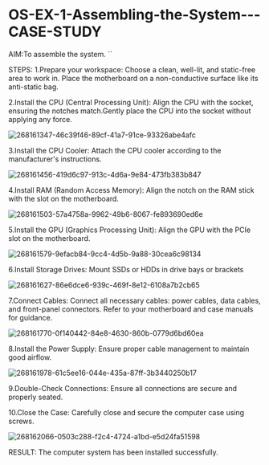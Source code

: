 # OS-EX-1-Assembling-the-System---CASE-STUDY

AIM:To assemble the system. ``

STEPS:
1.Prepare your workspace: Choose a clean, well-lit, and static-free area to work in. Place the motherboard on a non-conductive surface like its anti-static bag.

2.Install the CPU (Central Processing Unit): Align the CPU with the socket, ensuring the notches match.Gently place the CPU into the socket without applying any force.


![268161347-46c39f46-89cf-41a7-91ce-93326abe4afc](https://github.com/lisianathiruselvan/OS-EX-1-Assembling-the-System---CASE-STUDY/assets/119389971/cd5c2be4-6fd1-4e1c-aaf3-db6c5a6d30b3)

3.Install the CPU Cooler: Attach the CPU cooler according to the manufacturer's instructions.


![268161456-419d6c97-913c-4d6a-9e84-473fb383b847](https://github.com/lisianathiruselvan/OS-EX-1-Assembling-the-System---CASE-STUDY/assets/119389971/72f93a2e-d537-4621-ad05-e1810983dfe8)


4.Install RAM (Random Access Memory): Align the notch on the RAM stick with the slot on the motherboard.


![268161503-57a4758a-9962-49b6-8067-fe893690ed6e](https://github.com/lisianathiruselvan/OS-EX-1-Assembling-the-System---CASE-STUDY/assets/119389971/1ebe3361-53ee-4bba-9338-827626cfbabf)

5.Install the GPU (Graphics Processing Unit): Align the GPU with the PCIe slot on the motherboard.


![268161579-9efacb84-9cc4-4d5b-9a88-30cea6c98134](https://github.com/lisianathiruselvan/OS-EX-1-Assembling-the-System---CASE-STUDY/assets/119389971/c210775c-ea52-4ee0-9fbc-1434a6f8a89a)

6.Install Storage Drives: Mount SSDs or HDDs in drive bays or brackets


![268161627-86e6dce6-939c-469f-8e12-6108a7b2cb65](https://github.com/lisianathiruselvan/OS-EX-1-Assembling-the-System---CASE-STUDY/assets/119389971/938503c0-fec0-45da-8cff-7ab035ee5d55)

7.Connect Cables: Connect all necessary cables: power cables, data cables, and front-panel connectors. Refer to your motherboard and case manuals for guidance.


![268161770-0f140442-84e8-4630-860b-0779d6bd60ea](https://github.com/lisianathiruselvan/OS-EX-1-Assembling-the-System---CASE-STUDY/assets/119389971/38857666-ba82-4705-a3a3-7ad8a071deca)

8.Install the Power Supply: Ensure proper cable management to maintain good airflow.


![268161978-61c5ee16-044e-435a-87ff-3b3440250b17](https://github.com/lisianathiruselvan/OS-EX-1-Assembling-the-System---CASE-STUDY/assets/119389971/3dad1b4a-bc16-49d3-9103-665ebd5eeaa8)

9.Double-Check Connections: Ensure all connections are secure and properly seated.

10.Close the Case: Carefully close and secure the computer case using screws.


![268162066-0503c288-f2c4-4724-a1bd-e5d24fa51598](https://github.com/lisianathiruselvan/OS-EX-1-Assembling-the-System---CASE-STUDY/assets/119389971/5287fd9e-1788-43f9-adb2-129654d95663)



RESULT:
The computer system has been installed successfully.
